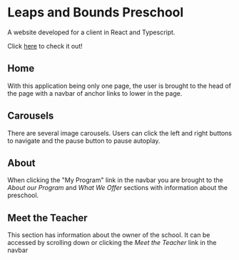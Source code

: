 # Leaps and Bounds Preschool

A website developed for a client in React and Typescript.

Click [here](http://leapsandboundsprek.com) to check it out! 

## Home
With this application being only one page, the user is brought to the head of the page with a navbar of anchor links to lower in the page.

## Carousels
There are several image carousels. Users can click the left and right buttons to navigate and the pause button to pause autoplay.

## About
When clicking the "My Program" link in the navbar you are brought to the *About our Program* and *What We Offer* sections with information about the preschool.

## Meet the Teacher
This section has information about the owner of the school. It can be accessed by scrolling down or clicking the *Meet the Teacher* link in the navbar
